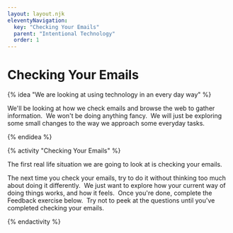 ```yaml
---
layout: layout.njk
eleventyNavigation:
  key: "Checking Your Emails"
  parent: "Intentional Technology"
  order: 1
---
```


<h1>Checking Your Emails</h1>

{% idea "We are looking at using technology in an every day way" %}
  <p class="lead">We'll be looking at how we check emails and browse the web to gather information. &nbsp;We won't be doing
      anything fancy. &nbsp;We will just be exploring some small changes to the way we approach some everyday tasks.
  </p>
{% endidea %}

{% activity "Checking Your Emails" %}
  <p class="lead">The first real life situation we are going to look at is checking your emails.</p>
  <p>The next time you check your emails, try to do it without thinking too much about doing it differently.
      &nbsp;We just want to explore how your current way of doing things works, and how it feels. &nbsp;Once
      you're done, complete the Feedback exercise below. &nbsp;Try not to peek at the questions until you've
      completed checking your emails.</p>
{% endactivity %}
